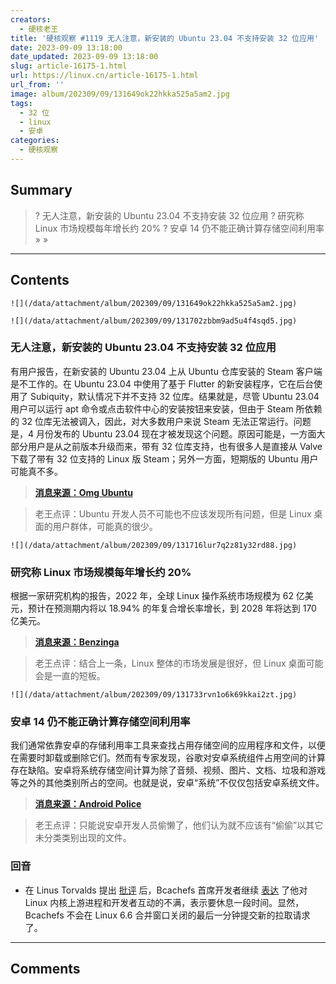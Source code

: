 ```yaml
---
creators:
  - 硬核老王
title: '硬核观察 #1119 无人注意，新安装的 Ubuntu 23.04 不支持安装 32 位应用'
date: 2023-09-09 13:18:00
date_updated: 2023-09-09 13:18:00
slug: article-16175-1.html
url: https://linux.cn/article-16175-1.html
url_from: ''
image: album/202309/09/131649ok22hkka525a5am2.jpg
tags:
  - 32 位
  - linux
  - 安卓
categories:
  - 硬核观察
---
```


## Summary

> ? 无人注意，新安装的 Ubuntu 23.04 不支持安装 32 位应用
> ? 研究称 Linux 市场规模每年增长约 20%
> ? 安卓 14 仍不能正确计算存储空间利用率
> » 
> »

***

<!-- more -->

## Contents

`![](/data/attachment/album/202309/09/131649ok22hkka525a5am2.jpg)`

`![](/data/attachment/album/202309/09/131702zbbm9ad5u4f4sqd5.jpg)`

### 无人注意，新安装的 Ubuntu 23.04 不支持安装 32 位应用

有用户报告，在新安装的 Ubuntu 23.04 上从 Ubuntu 仓库安装的 Steam 客户端是不工作的。在 Ubuntu 23.04 中使用了基于 Flutter 的新安装程序，它在后台使用了 Subiquity，默认情况下并不支持 32 位库。结果就是，尽管 Ubuntu 23.04 用户可以运行 apt 命令或点击软件中心的安装按钮来安装，但由于 Steam 所依赖的 32 位库无法被调入，因此，对大多数用户来说 Steam 无法正常运行。问题是，4 月份发布的 Ubuntu 23.04 现在才被发现这个问题。原因可能是，一方面大部分用户是从之前版本升级而来，带有 32 位库支持，也有很多人是直接从 Valve 下载了带有 32 位支持的 Linux 版 Steam；另外一方面，短期版的 Ubuntu 用户可能真不多。

> 
> **[消息来源：Omg Ubuntu](https://www.omgubuntu.co.uk/2023/08/ubuntu-23-04-broke-32-bit-support)**
> 
> 
> 

> 
> 老王点评：Ubuntu 开发人员不可能也不应该发现所有问题，但是 Linux 桌面的用户群体，可能真的很少。
> 
> 
> 

`![](/data/attachment/album/202309/09/131716lur7q2z81y32rd88.jpg)`

### 研究称 Linux 市场规模每年增长约 20%

根据一家研究机构的报告，2022 年，全球 Linux 操作系统市场规模为 62 亿美元，预计在预测期内将以 18.94% 的年复合增长率增长，到 2028 年将达到 170 亿美元。

> 
> **[消息来源：Benzinga](https://www.benzinga.com/pressreleases/23/09/34345827/2023-linux-operating-system-market-is-booming-worldwide-industry-research-report)**
> 
> 
> 

> 
> 老王点评：结合上一条，Linux 整体的市场发展是很好，但 Linux 桌面可能会是一直的短板。
> 
> 
> 

`![](/data/attachment/album/202309/09/131733rvn1o6k69kkai2zt.jpg)`

### 安卓 14 仍不能正确计算存储空间利用率

我们通常依靠安卓的存储利用率工具来查找占用存储空间的应用程序和文件，以便在需要时卸载或删除它们。然而有专家发现，谷歌对安卓系统组件占用空间的计算存在缺陷。安卓将系统存储空间计算为除了音频、视频、图片、文档、垃圾和游戏等之外的其他类别所占的空间。也就是说，安卓“系统”不仅仅包括安卓系统文件。

> 
> **[消息来源：Android Police](https://www.androidpolice.com/android-14-device-storage-utilization-miscalculation/)**
> 
> 
> 

> 
> 老王点评：只能说安卓开发人员偷懒了，他们认为就不应该有“偷偷”以其它未分类类别出现的文件。
> 
> 
> 

### 回音

* 在 Linus Torvalds 提出 [批评](https://linux.cn/article-16172-1.html) 后，Bcachefs 首席开发者继续 [表达](https://www.phoronix.com/news/Bcachefs-Delayed-Linux-6.6) 了他对 Linux 内核上游进程和开发者互动的不满，表示要休息一段时间。显然，Bcachefs 不会在 Linux 6.6 合并窗口关闭的最后一分钟提交新的拉取请求了。

***

## Comments
